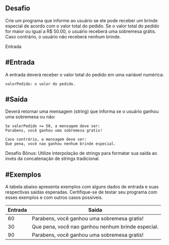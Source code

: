 ## Desafio

Crie um programa que informe ao usuário se ele pode receber um brinde especial de acordo com o valor total do pedido. Se o valor total do pedido for maior ou igual a R$ 50.00, o usuário receberá uma sobremesa grátis. Caso contrário, o usuário não receberá nenhum brinde.

Entrada

## #Entrada

A entrada deverá receber o valor total do pedido em uma variável numérica:

    valorPedido: o valor do pedido.

## #Saída

Deverá retornar uma mensagem (string) que informa se o usuário ganhou uma sobremesa ou não:

    Se valorPedido >= 50, a mensagem deve ser:
    Parabens, você ganhou uma sobremesa gratis!

    Caso contrário, a mensagem deve ser:
    Que pena, você nao ganhou nenhum brinde especial.

Desafio Bônus: Utilize interpolação de strings para formatar sua saída ao invés da concatenação de strings tradicional.

## #Exemplos
A tabela abaixo apresenta exemplos com alguns dados de entrada e suas respectivas saídas esperadas. Certifique-se de testar seu programa com esses exemplos e com outros casos possíveis.

| Entrada | Saída|
| ---|--- |
| 60 | Parabens, você ganhou uma sobremesa gratis! |
| 30 | Que pena, você nao ganhou nenhum brinde especial. |
| 90 | Parabens, você ganhou uma sobremesa gratis! |
